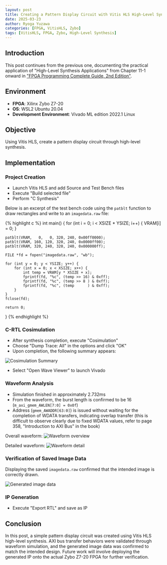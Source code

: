 ```yaml
---
layout: post
title: Creating a Pattern Display Circuit with Vitis HLS High-Level Synthesis
date: 2025-03-23
author: Ryoga Yuzawa
categories: [FPGA, VitisHLS, Zybo]
tags: [VitisHLS, FPGA, Zybo, High-Level Synthesis]
---
```


## Introduction

This post continues from the previous one, documenting the practical application of "High-Level Synthesis Applications" from Chapter 11-1 onward in ["FPGA Programming Complete Guide, 2nd Edition"](https://amzn.to/40isQyG).

## Environment

- **FPGA**: Xilinx Zybo Z7-20
- **OS**: WSL2 Ubuntu 20.04
- **Development Environment**: Vivado ML edition 2022.1 Linux

## Objective

Using Vitis HLS, create a pattern display circuit through high-level synthesis.

## Implementation

### Project Creation

- Launch Vitis HLS and add Source and Test Bench files
- Execute "Build selected file"
- Perform "C Synthesis"

Below is an excerpt of the test bench code using the `patblt` function to draw rectangles and write to an `imagedata.raw` file:

{% highlight c %}
int main() {
    for (int i = 0; i < XSIZE * YSIZE; i++) {
        VRAM[i] = 0;
    }

    patblt(VRAM,   0,   0, 320, 240, 0x00ff0000);
    patblt(VRAM, 160, 120, 320, 240, 0x0000ff00);
    patblt(VRAM, 320, 240, 320, 240, 0x000000ff);

    FILE *fd = fopen("imagedata.raw", "wb");

    for (int y = 0; y < YSIZE; y++) {
        for (int x = 0; x < XSIZE; x++) {
            int temp = VRAM[y * XSIZE + x];
            fprintf(fd, "%c", (temp >> 16) & 0xff);
            fprintf(fd, "%c", (temp >> 8 ) & 0xff);
            fprintf(fd, "%c", (temp      ) & 0xff);
        }
    }
    fclose(fd);

    return 0;
}
{% endhighlight %}


### C-RTL Cosimulation

- After synthesis completion, execute "Cosimulation"
- Choose "Dump Trace: All" in the options and click "OK"
- Upon completion, the following summary appears:

![Cosimulation Summary](https://storage.googleapis.com/zenn-user-upload/6d4ee75bd9c6-20230426.png)

- Select "Open Wave Viewer" to launch Vivado

### Waveform Analysis

- Simulation finished in approximately 2.732ms
- From the waveform, the burst length is confirmed to be 16 (`m_axi_gmem_AWLEN[7:0] = 0x0f`)
- Address (`gmem_AWADDR[63:0]`) is issued without waiting for the completion of WDATA transfers, indicating overlap transfer (this is difficult to observe clearly due to fixed WDATA values, refer to page 358, "Introduction to AXI Bus" in the book)

Overall waveform:
![Waveform overview](https://storage.googleapis.com/zenn-user-upload/ac8ac837b60f-20230426.png)

Detailed waveform:
![Waveform detail](https://storage.googleapis.com/zenn-user-upload/59a73991b74b-20230426.png)

### Verification of Saved Image Data

Displaying the saved `imagedata.raw` confirmed that the intended image is correctly drawn.

![Generated image data](https://storage.googleapis.com/zenn-user-upload/3c8f024fdbf8-20230426.png)

### IP Generation

- Execute "Export RTL" and save as IP

## Conclusion

In this post, a simple pattern display circuit was created using Vitis HLS high-level synthesis. AXI bus transfer behaviors were validated through waveform simulation, and the generated image data was confirmed to match the intended design. Future work will involve deploying the generated IP onto the actual Zybo Z7-20 FPGA for further verification.

